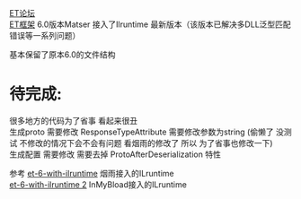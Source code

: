 [ET论坛](https://et-framework.cn)  
[ET框架](https://github.com/egametang/ET)  6.0版本Matser  接入了Ilruntime 最新版本（该版本已解决多DLL泛型匹配错误等一系列问题）

基本保留了原本6.0的文件结构

# 待完成:
  
   很多地方的代码为了省事  看起来很丑  
   生成proto 需要修改  ResponseTypeAttribute 需要修改参数为string (偷懒了 没测试 不修改的情况下会不会有问题  看烟雨的修改了 所以 为了省事也修改一下)  
   生成配置  需要修改  需要去掉 ProtoAfterDeserialization 特性   


参考 
[et-6-with-ilruntime](https://www.lfzxb.top/et-6-with-ilruntime/) 烟雨接入的ILruntime   
[et-6-with-ilruntime 2](https://github.com/InMyBload/et6.0-ilruntime) InMyBload接入的ILruntime   